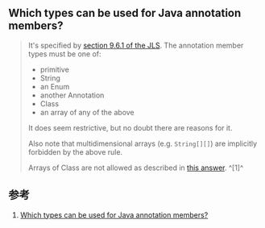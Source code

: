 ﻿## Which types can be used for Java annotation members?



> It's specified by [section 9.6.1 of the JLS](https://docs.oracle.com/javase/specs/jls/se8/html/jls-9.html#jls-9.6.1). The annotation member types must be one of:
>
> - primitive
> - String
> - an Enum
> - another Annotation
> - Class
> - an array of any of the above
>
> It does seem restrictive, but no doubt there are reasons for it.
>
> Also note that multidimensional arrays (e.g. `String[][]`) are implicitly forbidden by the above rule.
>
> Arrays of Class are not allowed as described in [this answer](https://stackoverflow.com/a/2067863/2351407). ^[1]^





## 参考

1. [Which types can be used for Java annotation members?](https://stackoverflow.com/questions/1458535/which-types-can-be-used-for-java-annotation-members)